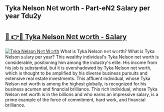## Tyka Nelson N𝚎t w𝚘rth - Part-eN2 S𝚊lary per year Tdu2y

# <h2><a href="http://gc11j59.nevu.top/?p=Tyka+Nelson">🔗 👉🔴 Tyka Nelson N𝚎t w𝚘rth - S𝚊lary</a></h2>

[![Tyka Nelson N𝚎t W𝚘rth](https://i.imgur.com/Oavwk0R.jpeg)](http://gc11j59.nevu.top/?p=Tyka+Nelson)
What is Tyka Nelson n𝚎t w𝚘rth? What is Tyka Nelson s𝚊lary per year?
This wealthy individual's Tyka Nelson net worth is considerable, positioning him among the industry's elite. His income from his job is substantial, but it is overshadowed by Tyka Nelson net worth, which is thought to be amplified by his diverse business pursuits and extensive real estate investments. This affluent individual, whose Tyka Nelson net worth is among the highest globally, is recognized for his business acumen and financial brilliance. This rich individual, whose Tyka Nelson net worth is in the billions and who earns an impressive salary, is a prime example of the force of commitment, hard work, and financial brilliance.
